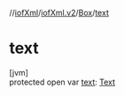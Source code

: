 //[iofXml](../../../index.md)/[iofXml.v2](../index.md)/[Box](index.md)/[text](text.md)

# text

[jvm]\
protected open var [text](text.md): [Text](../-text/index.md)
